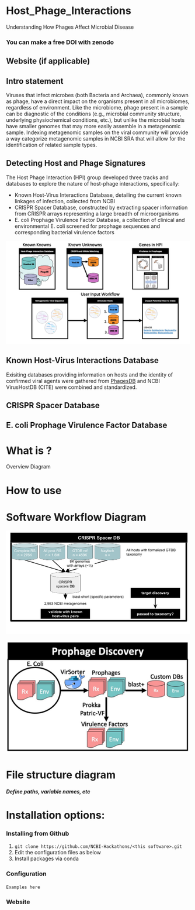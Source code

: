 # Host_Phage_Interactions
Understanding How Phages Affect Microbial Disease





### You can make a free DOI with zenodo <link>

## Website (if applicable)

## Intro statement

Viruses that infect microbes (both Bacteria and Archaea), commonly known as phage, have a direct impact on the organisms present in all microbiomes, regardless of environment. Like the microbiome, phage present in a sample can be diagnostic of the conditions (e.g., microbial community structure, underlying physiochemical conditions, etc.), but unlike the microbial hosts have smaller genomes that may more easily assemble in a metagenomic sample. Indexing metagenomic samples on the viral community will provide a way categorize metagenomic samples in NCBI SRA that will allow for the identification of related sample types.

## Detecting Host and Phage Signatures

The Host Phage Interaction (HPI) group developed three tracks and databases to explore the nature of host-phage interactions, specifically:

 - Known Host-Virus Interactions Database, detailing the current known linkages of infection, collected from NCBI
 - CRISPR Spacer Database, constructed by extracting spacer information from CRISPR arrays representing a large breadth of microorganisms 
 - E. coli Prophage Virulence Factor Database, a collection of clinical and environmental E. coli screened for prophage sequences and corresponding bacterial virulence factors

![alt text](https://github.com/NCBI-Codeathons/Host_Phage_Interactions/blob/development/images/Flow.jpg)

## Known Host-Virus Interactions Database

Exisiting databases providing information on hosts and the identity of confirmed viral agents were gathered from [PhagesDB](https://phagesdb.org/) and NCBI VirusHostDB (CITE) were combined and standardized.

## CRISPR Spacer Database


## E. coli Prophage Virulence Factor Database  

# What is <this software>?

Overview Diagram

# How to use <this software>

# Software Workflow Diagram

![alt_text](https://github.com/NCBI-Codeathons/Host_Phage_Interactions/blob/development/images/HPI-CRISPR-DB-Workflow.png)

![alt_text](https://github.com/NCBI-Codeathons/Host_Phage_Interactions/blob/development/images/ProphagePipeline.jpg)

# File structure diagram 
#### _Define paths, variable names, etc_

# Installation options:

### Installing <this software> from Github

1. `git clone https://github.com/NCBI-Hackathons/<this software>.git`
2. Edit the configuration files as below
3. Install packages via conda

### Configuration

```Examples here```

### Website
